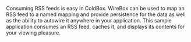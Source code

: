 Consuming RSS feeds is easy in ColdBox.  WireBox can be used to map an RSS feed to a named mapping and provide persistence for the data as well as the ability to autowire it anywhere in your application.  This sample application consumes an RSS feed, caches it, and displays its contents for your viewing pleasure.